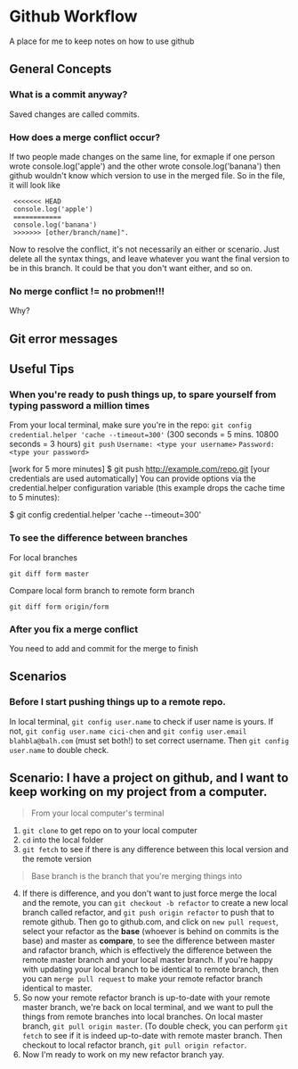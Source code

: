 # Github Workflow
A place for me to keep notes on how to use github

## General Concepts

### What is a commit anyway?
Saved changes are called commits.

### How does a merge conflict occur?
If two people made changes on the same line, for exmaple if one person wrote console.log('apple') and the other wrote console.log('banana') then github wouldn't know which version to use in the merged file. So in the file, it will look like
```
 <<<<<<< HEAD
 console.log('apple')
 ============
 console.log('banana')
 >>>>>>> [other/branch/name]".
```
Now to resolve the conflict, it's not necessarily an either or scenario. Just delete all the syntax things, and leave whatever you want the final version to be in this branch. It could be that you don't want either, and so on.

### No merge conflict != no probmen!!!
Why?

## Git error messages

### 

## Useful Tips

### When you're ready to push things up, to spare yourself from typing password a million times
From your local terminal, make sure you're in the repo:
`git config credential.helper 'cache --timeout=300'`
(300 seconds = 5 mins. 10800 seconds = 3 hours)
`git push`
`Username: <type your username>`
`Password: <type your password>`

[work for 5 more minutes]
$ git push http://example.com/repo.git
[your credentials are used automatically]
You can provide options via the credential.helper configuration variable (this example drops the cache time to 5 minutes):

$ git config credential.helper 'cache --timeout=300'

### To see the difference between branches
For local branches
```
git diff form master
```
Compare local form branch to remote form branch
```
git diff form origin/form
```

### After you fix a merge conflict
You need to add and commit for the merge to finish


## Scenarios

### Before I start pushing things up to a remote repo. 
In local terminal, `git config user.name` to check if user name is yours. If not, `git config user.name cici-chen` and `git config user.email blahbla@balh.com` (must set both!) to set correct username. Then `git config user.name` to double check.  

## Scenario: I have a project on github, and I want to keep working on my project from a computer.
> From your local computer's terminal
1. `git clone` to get repo on to your local computer
2. `cd` into the local folder
3. `git fetch` to see if there is any difference between this local version and the remote version
> Base branch is the branch that you're merging things into
4. If there is difference, and you don't want to just force merge the local and the remote, you can `git checkout -b refactor` to create a new local branch called refactor, and `git push origin refactor` to push that to remote github. Then go to github.com, and click on `new pull request`, select your refactor as the **base** (whoever is behind on commits is the base) and master as **compare**, to see the difference between master and rafactor branch, which is effectively the difference between the remote master branch and your local master branch. If you're happy with updating your local branch to be identical to remote branch, then you can `merge pull request` to make your remote refactor branch identical to master.
5. So now your remote refactor branch is up-to-date with your remote master branch, we're back on local terminal, and we want to pull the things from remote branches into local branches. On local master branch, `git pull origin master`. (To double check, you can perform `git fetch` to see if it is indeed up-to-date with remote master branch. Then checkout to local refactor branch, `git pull origin refactor`. 
6. Now I'm ready to work on my new refactor branch yay.

